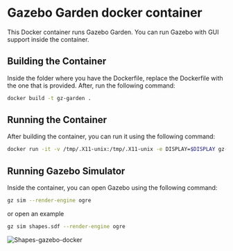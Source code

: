 # Gazebo Garden docker container

This Docker container runs Gazebo Garden. You can run Gazebo with GUI support inside the container. 

## Building the Container

Inside the folder where you have the Dockerfile, replace the Dockerfile with the one that is provided. After, run the following command:

```bash
docker build -t gz-garden .
```

## Running the Container

After building the container, you can run it using the following command:

```bash
docker run -it -v /tmp/.X11-unix:/tmp/.X11-unix -e DISPLAY=$DISPLAY gz-garden
```

## Running Gazebo Simulator

Inside the container, you can open Gazebo using the following command:

```bash
gz sim --render-engine ogre
```
or open an example

```bash
gz sim shapes.sdf --render-engine ogre
```
![Shapes-gazebo-docker](https://github.com/grep265/Docker/assets/81888131/21008acb-9ffd-4f20-b03e-88e36c9ec8ef)
